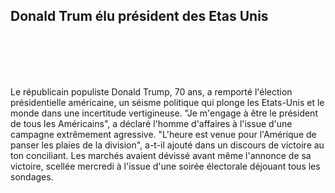 
<h2> Donald Trum élu président des Etas Unis </h2><br/><br/><br/><br/>
<p>
Le républicain populiste Donald Trump, 70 ans, a remporté l'élection présidentielle américaine, un séisme politique qui plonge les Etats-Unis et le monde dans une incertitude vertigineuse.
"Je m'engage à être le président de tous les Américains", a déclaré l'homme d'affaires à l'issue d'une campagne extrêmement agressive. "L'heure est venue pour l'Amérique de panser les plaies de la division", a-t-il ajouté dans un discours de victoire au ton conciliant.
Les marchés avaient dévissé avant même l'annonce de sa victoire, scellée mercredi à l'issue d'une soirée électorale déjouant tous les sondages. </p>
